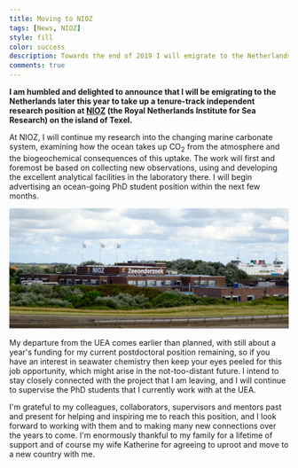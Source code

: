 ```yaml
---
title: Moving to NIOZ
tags: [News, NIOZ]
style: fill
color: success
description: Towards the end of 2019 I will emigrate to the Netherlands to take up a tenure-track research position to study the marine carbon cycle at NIOZ Texel.
comments: true
---
```


**I am humbled and delighted to announce that I will be emigrating to the Netherlands later this year to take up a tenure-track independent research position at [NIOZ](https://www.nioz.nl/) (the Royal Netherlands Institute for Sea Research) on the island of Texel.**

At NIOZ, I will continue my research into the changing marine carbonate system, examining how the ocean takes up CO<sub>2</sub> from the atmosphere and the biogeochemical consequences of this uptake. The work will first and foremost be based on collecting new observations, using and developing the excellent analytical facilities in the laboratory there. I will begin advertising an ocean-going PhD student position within the next few months.

![NIOZ Texel](https://raw.githubusercontent.com/mvdh7/mvdh7.github.io/master/images/blog/NIOZ_Texel.jpg "NIOZ Texel")

My departure from the UEA comes earlier than planned, with still about a year's funding for my current postdoctoral position remaining, so if you have an interest in seawater chemistry then keep your eyes peeled for this job opportunity, which might arise in the not-too-distant future. I intend to stay closely connected with the project that I am leaving, and I will continue to supervise the PhD students that I currently work with at the UEA.

I'm grateful to my colleagues, collaborators, supervisors and mentors past and present for helping and inspiring me to reach this position, and I look forward to working with them and to making many new connections over the years to come. I'm enormously thankful to my family for a lifetime of support and of course my wife Katherine for agreeing to uproot and move to a new country with me.

